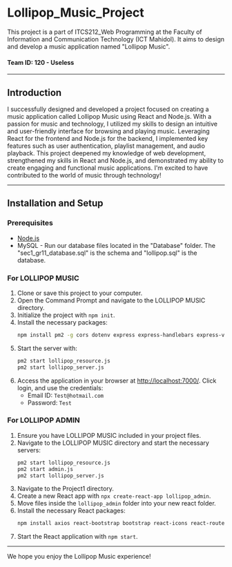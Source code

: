 # Lollipop_Music_Project

This project is a part of ITCS212_Web Programming at the Faculty of Information and Communication Technology (ICT Mahidol). It aims to design and develop a music application named "Lollipop Music".

#### Team ID: 120 - Useless

---

## Introduction

I successfully designed and developed a project focused on creating a music application called Lollipop Music using React and Node.js. With a passion for music and technology, I utilized my skills to design an intuitive and user-friendly interface for browsing and playing music. Leveraging React for the frontend and Node.js for the backend, I implemented key features such as user authentication, playlist management, and audio playback. This project deepened my knowledge of web development, strengthened my skills in React and Node.js, and demonstrated my ability to create engaging and functional music applications. I'm excited to have contributed to the world of music through technology!

---

## Installation and Setup

### Prerequisites
- [Node.js](https://nodejs.org/en/download/)
- MySQL - Run our database files located in the "Database" folder. The "sec1_gr11_database.sql" is the schema and "lollipop.sql" is the database.

### For LOLLIPOP MUSIC

1. Clone or save this project to your computer.
2. Open the Command Prompt and navigate to the LOLLIPOP MUSIC directory.
3. Initialize the project with `npm init`.
4. Install the necessary packages:
    ```bash
    npm install pm2 -g cors dotenv express express-handlebars express-validator hbs mysql2 nodemon
    ```
5. Start the server with:
    ```bash
    pm2 start lollipop_resource.js
    pm2 start lollipop_server.js
    ```
6. Access the application in your browser at [http://localhost:7000/](http://localhost:7000/). Click login, and use the credentials:
    - Email ID: `Test@hotmail.com`
    - Password: `Test`

### For LOLLIPOP ADMIN

1. Ensure you have LOLLIPOP MUSIC included in your project files.
2. Navigate to the LOLLIPOP MUSIC directory and start the necessary servers:
    ```bash
    pm2 start lollipop_resource.js
    pm2 start admin.js
    pm2 start lollipop_server.js
    ```
3. Navigate to the Project1 directory.
4. Create a new React app with `npx create-react-app lollipop_admin`.
5. Move files inside the `lollipop_admin` folder into your new react folder.
6. Install the necessary React packages:
    ```bash
    npm install axios react-bootstrap bootstrap react-icons react-router-dom react-scripts styled-components
    ```
7. Start the React application with `npm start`.

---

We hope you enjoy the Lollipop Music experience!
